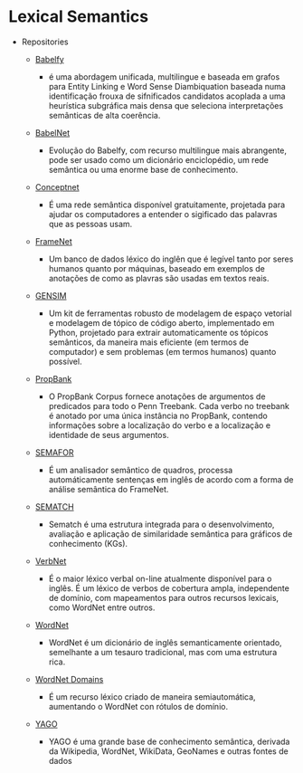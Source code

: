 # Lexical Semantics

- Repositories

    - [Babelfy](http://babelfy.org/)

        - é uma abordagem unificada, multilingue e baseada em grafos para Entity Linking e Word Sense Diambiquation baseada numa identificação frouxa de sifnificados candidatos acoplada a uma heurística subgráfica mais densa que seleciona interpretações semânticas de alta coerência.

    - [BabelNet](https://babelnet.org/)
        - Evolução do Babelfy, com recurso multilingue mais abrangente, pode ser usado como um dicionário enciclopédio, um rede semântica ou uma enorme base de conhecimento. 


    - [Conceptnet](http://conceptnet.io/)

        - É uma rede semântica disponível gratuitamente, projetada para ajudar os computadores a entender o sigificado das palavras que as pessoas usam.

    - [FrameNet](https://framenet.icsi.berkeley.edu/fndrupal/)

        - Um banco de dados léxico do inglên que é legível tanto por seres humanos quanto por máquinas, baseado em exemplos de anotações de como as  plavras são usadas em textos reais.

    - [GENSIM](https://radimrehurek.com/gensim/)

        - Um kit de ferramentas robusto de modelagem de espaço vetorial e modelagem de tópico de código aberto, implementado em Python, projetado para extrair automaticamente os tópicos semânticos, da maneira mais eficiente (em termos de computador) e sem problemas (em termos humanos) quanto possível.

    - [PropBank](http://www.nltk.org/howto/propbank.html)

        - O PropBank Corpus fornece anotações de argumentos de predicados para todo o Penn Treebank. Cada verbo no treebank é anotado por uma única instância no PropBank, contendo informações sobre a localização do verbo e a localização e identidade de seus argumentos.

    - [SEMAFOR](http://www.cs.cmu.edu/~ark/SEMAFOR/)

        - É um analisador semântico de quadros, processa automáticamente sentenças em inglês de acordo com a forma de análise semântica do FrameNet.

    - [SEMATCH](https://github.com/gsi-upm/sematch)

        - Sematch é uma estrutura integrada para o desenvolvimento, avaliação e aplicação de similaridade semântica para gráficos de conhecimento (KGs).

    - [VerbNet](https://verbs.colorado.edu/~mpalmer/projects/verbnet.html)

        - É o maior léxico verbal on-line atualmente disponível para o inglês. É um léxico de verbos de cobertura ampla, independente de domínio, com mapeamentos para outros recursos lexicais, como WordNet entre outros.

    - [WordNet](https://wordnet.princeton.edu/)
        
        - WordNet é um dicionário de inglês semanticamente orientado, semelhante a um tesauro tradicional, mas com uma estrutura rica.

    - [WordNet Domains](http://wndomains.fbk.eu/)

        - É um recurso léxico criado de maneira semiautomática, aumentando o WordNet con rótulos de domínio.

    - [YAGO](https://old.datahub.io/dataset/yago)
        
        - YAGO é uma grande base de conhecimento semântica, derivada da Wikipedia, WordNet, WikiData, GeoNames e outras fontes de dados

    

    